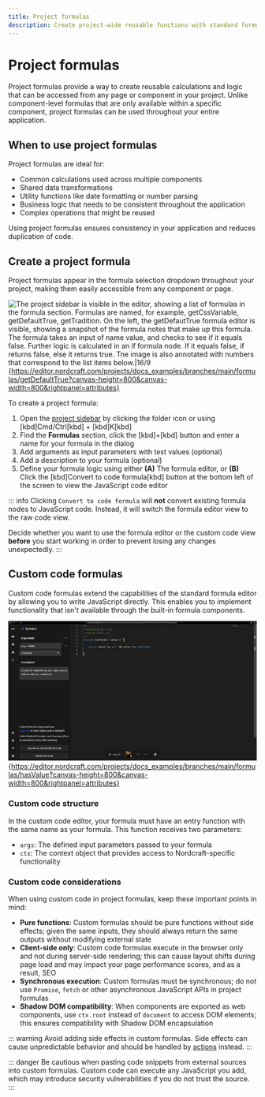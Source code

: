 ```yaml
---
title: Project formulas
description: Create project-wide reusable functions with standard formulas or custom JavaScript code for consistent logic across your components and pages.
---
```


# Project formulas

Project formulas provide a way to create reusable calculations and logic that can be accessed from any page or component in your project. Unlike component-level formulas that are only available within a specific component, project formulas can be used throughout your entire application.

## When to use project formulas

Project formulas are ideal for:

- Common calculations used across multiple components
- Shared data transformations
- Utility functions like date formatting or number parsing
- Business logic that needs to be consistent throughout the application
- Complex operations that might be reused

Using project formulas ensures consistency in your application and reduces duplication of code.

## Create a project formula

Project formulas appear in the formula selection dropdown throughout your project, making them easily accessible from any component or page.

![The project sidebar is visible in the editor, showing a list of formulas in the formula section. Formulas are named, for example, getCssVariable, getDefaultTrue, getTradition. On the left, the getDefautTrue formula editor is visible, showing a snapshot of the formula notes that make up this formula. The formula takes an input of name value, and checks to see if it equals false. Further logic is calculated in an if formula node. If it equals false, if returns false, else it returns true. Tne image is also annotated with numbers that correspond to the list items below.|16/9](create-a-project-formula.webp 'Create a project formula'){https://editor.nordcraft.com/projects/docs_examples/branches/main/formulas/getDefaultTrue?canvas-height=800&canvas-width=800&rightpanel=attributes}

To create a project formula:

1. Open the [project sidebar](/the-editor/project-sidebar) by clicking the folder icon or using [kbd]Cmd/Ctrl[kbd] + [kbd]K[kbd]
2. Find the **Formulas** section, click the [kbd]+[kbd] button and enter a name for your formula in the dialog
3. Add arguments as input parameters with test values (optional)
4. Add a description to your formula (optional)
5. Define your formula logic using either
   **(A)** The formula editor, or
   **(B)** Click the [kbd]Convert to code formula[kbd] button at the bottom left of the screen to view the JavaScript code editor

::: info
Clicking `Convert to code formula` will **not** convert existing formula nodes to JavaScript code. Instead, it will switch the formula editor view to the raw code view.

Decide whether you want to use the formula editor or the custom code view **before** you start working in order to prevent losing any changes unexpectedly.
:::

## Custom code formulas

Custom code formulas extend the capabilities of the standard formula editor by allowing you to write JavaScript directly. This enables you to implement functionality that isn't available through the built-in formula components.

![The custom code formula editor is visible. On the left the formula contains a description and a single input argument named value, with a type of unknown. On the right is a text editor that looks like an IDE, containing a short function named hasValue, which takes the value argument, and processes some logic.|16/9](global-custom-code-formula.webp 'Custom code formula'){https://editor.nordcraft.com/projects/docs_examples/branches/main/formulas/hasValue?canvas-height=800&canvas-width=800&rightpanel=attributes}

### Custom code structure

In the custom code editor, your formula must have an entry function with the same name as your formula. This function receives two parameters:

- `args`: The defined input parameters passed to your formula
- `ctx`: The context object that provides access to Nordcraft-specific functionality

### Custom code considerations

When using custom code in project formulas, keep these important points in mind:

- **Pure functions**: Custom formulas should be pure functions without side effects; given the same inputs, they should always return the same outputs without modifying external state
- **Client-side only**: Custom code formulas execute in the browser only and not during server-side rendering; this can cause layout shifts during page load and may impact your page performance scores, and as a result, SEO
- **Synchronous execution**: Custom formulas must be synchronous; do not use `Promise`, `fetch` or other asynchronous JavaScript APIs in project formulas
- **Shadow DOM compatibility**: When components are exported as web components, use `ctx.root` instead of `document` to access DOM elements; this ensures compatibility with Shadow DOM encapsulation

::: warning
Avoid adding side effects in custom formulas. Side effects can cause unpredictable behavior and should be handled by [actions](/actions/overview) instead.
:::

::: danger
Be cautious when pasting code snippets from external sources into custom formulas. Custom code can execute any JavaScript you add, which may introduce security vulnerabilities if you do not trust the source.
:::
